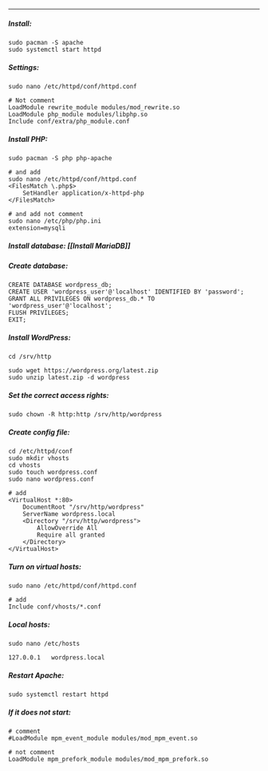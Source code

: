 
___
##### Install:
```
sudo pacman -S apache
sudo systemctl start httpd
```
##### Settings:
```
sudo nano /etc/httpd/conf/httpd.conf

# Not comment
LoadModule rewrite_module modules/mod_rewrite.so
LoadModule php_module modules/libphp.so
Include conf/extra/php_module.conf
```
##### Install PHP:
```
sudo pacman -S php php-apache

# and add
sudo nano /etc/httpd/conf/httpd.conf
<FilesMatch \.php$>
    SetHandler application/x-httpd-php
</FilesMatch>

# and add not comment
sudo nano /etc/php/php.ini
extension=mysqli
```
##### Install database: [[Install MariaDB]]
##### Create database:
```
CREATE DATABASE wordpress_db;
CREATE USER 'wordpress_user'@'localhost' IDENTIFIED BY 'password';
GRANT ALL PRIVILEGES ON wordpress_db.* TO 'wordpress_user'@'localhost';
FLUSH PRIVILEGES;
EXIT;
```
##### Install WordPress:
```
cd /srv/http

sudo wget https://wordpress.org/latest.zip
sudo unzip latest.zip -d wordpress
```
##### Set the correct access rights:
```
sudo chown -R http:http /srv/http/wordpress
```
##### Create config file:
```
cd /etc/httpd/conf
sudo mkdir vhosts
cd vhosts
sudo touch wordpress.conf
sudo nano wordpress.conf

# add
<VirtualHost *:80>
    DocumentRoot "/srv/http/wordpress"
    ServerName wordpress.local
    <Directory "/srv/http/wordpress">
        AllowOverride All
        Require all granted
    </Directory>
</VirtualHost>
```
##### Turn on virtual hosts:
```
sudo nano /etc/httpd/conf/httpd.conf

# add 
Include conf/vhosts/*.conf
```
##### Local hosts:
```
sudo nano /etc/hosts

127.0.0.1   wordpress.local
```
##### Restart Apache:
```
sudo systemctl restart httpd
```

##### If it does not start:
```
# comment
#LoadModule mpm_event_module modules/mod_mpm_event.so

# not comment
LoadModule mpm_prefork_module modules/mod_mpm_prefork.so
```
